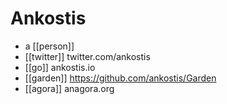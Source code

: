 # Ankostis

- a [[person]]
- [[twitter]] twitter.com/ankostis
- [[go]] ankostis.io
- [[garden]] https://github.com/ankostis/Garden
- [[agora]] anagora.org


